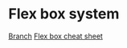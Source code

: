 # Flex box system 


[Branch](https://github.com/codiku/react-native-introduction/tree/003-EN-flex-system)
[Flex box cheat sheet](https://github.com/codiku/ressources/blob/master/Flex%20system%20cheat%20sheet.pdf)